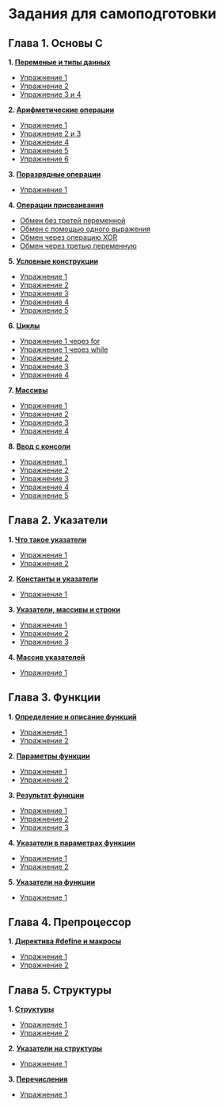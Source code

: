 # Задания для самоподготовки
## Глава 1. Основы С

**1. [Переменые и типы данных](https://github.com/Lesha-Dru/Pro/tree/main/folder%201)** 
   + [Упражнение 1](https://github.com/Lesha-Dru/Pro/blob/main/folder%201/ex.1)
   + [Упражнение 2](https://github.com/Lesha-Dru/Pro/blob/main/folder%201/ex.2)
   + [Упражнение 3 и 4](https://github.com/Lesha-Dru/Pro/blob/main/folder%201/ex.3%20and%20ex.4)
   
**2. [Арифметические операции](https://github.com/Lesha-Dru/Pro/tree/main/folder%202)**
   + [Упражнение 1](https://github.com/Lesha-Dru/Pro/blob/main/folder%202/ex.1)
   + [Упражнение 2 и 3](https://github.com/Lesha-Dru/Pro/blob/main/folder%202/ex.2%20and%20ex.3)
   + [Упражнение 4](https://github.com/Lesha-Dru/Pro/blob/main/folder%202/ex.4)
   + [Упражнение 5](https://github.com/Lesha-Dru/Pro/blob/main/folder%202/ex.5)
   + [Упражнение 6](https://github.com/Lesha-Dru/Pro/blob/main/folder%202/ex.6)

**3. [Поразрядные операции](https://github.com/Lesha-Dru/Pro/tree/main/folder%203)**
   + [Упражнение 1](https://github.com/Lesha-Dru/Pro/blob/main/folder%203/ex.1)
   
**4. [Операции присваивания](https://github.com/Lesha-Dru/Pro/tree/main/folder%204)**
   + [Обмен без третей переменной](https://github.com/Lesha-Dru/Pro/blob/main/folder%204/ex.1)
   + [Обмен с помощью одного выражения](https://github.com/Lesha-Dru/Pro/blob/main/folder%204/ex.2)
   + [Обмен через операцию XOR](https://github.com/Lesha-Dru/Pro/blob/main/folder%204/ex.3)
   + [Обмен через третью переменную](https://github.com/Lesha-Dru/Pro/blob/main/folder%204/ex.4)

**5. [Условные конструкции](https://github.com/Lesha-Dru/Pro/tree/main/folder%205)**
   + [Упражнение 1](https://github.com/Lesha-Dru/Pro/blob/main/folder%205/ex.1)
   + [Упражнение 2](https://github.com/Lesha-Dru/Pro/blob/main/folder%205/ex.2)
   + [Упражнение 3](https://github.com/Lesha-Dru/Pro/blob/main/folder%205/ex.3)
   + [Упражнение 4](https://github.com/Lesha-Dru/Pro/blob/main/folder%205/ex.4)
   + [Упражнение 5](https://github.com/Lesha-Dru/Pro/blob/main/folder%205/ex.5)

**6. [Циклы](https://github.com/Lesha-Dru/Pro/tree/main/folder%206)**
   + [Упражнение 1 через for](https://github.com/Lesha-Dru/Pro/blob/main/folder%206/ex.1.1)
   + [Упражнение 1 через while](https://github.com/Lesha-Dru/Pro/blob/main/folder%206/ex.1.2)
   + [Упражнение 2](https://github.com/Lesha-Dru/Pro/blob/main/folder%206/ex.2)
   + [Упражнение 3](https://github.com/Lesha-Dru/Pro/blob/main/folder%206/ex.3)
   + [Упражнение 4](https://github.com/Lesha-Dru/Pro/blob/main/folder%206/ex.4)

**7. [Массивы](https://github.com/Lesha-Dru/Pro/tree/main/folder%207)**
   + [Упражнение 1](https://github.com/Lesha-Dru/Pro/blob/main/folder%207/ex.1)
   + [Упражнение 2](https://github.com/Lesha-Dru/Pro/blob/main/folder%207/ex.2)
   + [Упражнение 3](https://github.com/Lesha-Dru/Pro/blob/main/folder%207/ex.3)
   + [Упражнение 4](https://github.com/Lesha-Dru/Pro/blob/main/folder%207/ex.4)

**8. [Ввод с консоли](https://github.com/Lesha-Dru/Pro/tree/main/folder%208)**
   + [Упражнение 1](https://github.com/Lesha-Dru/Pro/blob/main/folder%208/ex.1)
   + [Упражнение 2](https://github.com/Lesha-Dru/Pro/blob/main/folder%208/ex.2)
   + [Упражнение 3](https://github.com/Lesha-Dru/Pro/blob/main/folder%208/ex.3)
   + [Упражнение 4](https://github.com/Lesha-Dru/Pro/blob/main/folder%208/ex.4)
   + [Упражнение 5](https://github.com/Lesha-Dru/Pro/blob/main/folder%208/ex.5)
   
## Глава 2. Указатели
**1. [Что такое указатели](https://github.com/Lesha-Dru/Pro/tree/main/folder%209)** 
   + [Упражнение 1](https://github.com/Lesha-Dru/Pro/blob/main/folder%209/ex.1)
   + [Упражнение 2](https://github.com/Lesha-Dru/Pro/blob/main/folder%209/ex.2)

**2. [Константы и указатели](https://github.com/Lesha-Dru/Pro/tree/main/folder%2010)** 
   + [Упражнение 1](https://github.com/Lesha-Dru/Pro/blob/main/folder%2010/ex.1)

**3. [Указатели, массивы и строки](https://github.com/Lesha-Dru/Pro/tree/main/folder%2011)**
   + [Упражнение 1](https://github.com/Lesha-Dru/Pro/blob/main/folder%2011/ex.1)
   + [Упражнение 2](https://github.com/Lesha-Dru/Pro/blob/main/folder%2011/ex.2)
   + [Упражнение 3](https://github.com/Lesha-Dru/Pro/blob/main/folder%2011/ex.3)

**4. [Массив указателей](https://github.com/Lesha-Dru/Pro/tree/main/folder%2012)**
   + [Упражнение 1](https://github.com/Lesha-Dru/Pro/blob/main/folder%2012/ex.1)

## Глава 3. Функции
**1. [Определение и описание функций](https://github.com/Lesha-Dru/Pro/tree/main/folder%2013)** 
   + [Упражнение 1](https://github.com/Lesha-Dru/Pro/blob/main/folder%2013/ex.1)
   + [Упражнение 2](https://github.com/Lesha-Dru/Pro/blob/main/folder%2013/ex.2)

**2. [Параметры функции](https://github.com/Lesha-Dru/Pro/tree/main/folder%2014)** 
   + [Упражнение 1](https://github.com/Lesha-Dru/Pro/blob/main/folder%2014/ex.1)
   + [Упражнение 2](https://github.com/Lesha-Dru/Pro/blob/main/folder%2014/ex.2)

**3. [Результат функции](https://github.com/Lesha-Dru/Pro/tree/main/folder%2015)**
   + [Упражнение 1](https://github.com/Lesha-Dru/Pro/blob/main/folder%2015/ex.1)
   + [Упражнение 2](https://github.com/Lesha-Dru/Pro/blob/main/folder%2015/ex.2)
   + [Упражнение 3](https://github.com/Lesha-Dru/Pro/blob/main/folder%2015/ex.3)

**4. [Указатели в параметрах функции](https://github.com/Lesha-Dru/Pro/tree/main/folder%2016)**
   + [Упражнение 1](https://github.com/Lesha-Dru/Pro/blob/main/folder%2016/ex.1)
   + [Упражнение 2](https://github.com/Lesha-Dru/Pro/blob/main/folder%2016/ex.2)

**5. [Указатели на функции](https://github.com/Lesha-Dru/Pro/tree/main/folder%2017)**
   + [Упражнение 1](https://github.com/Lesha-Dru/Pro/blob/main/folder%2017/ex.1)

## Глава 4. Препроцессор
**1. [Директива #define и макросы](https://github.com/Lesha-Dru/Pro/tree/main/folder%2018)** 
   + [Упражнение 1](https://github.com/Lesha-Dru/Pro/blob/main/folder%2018/ex.1)
   + [Упражнение 2](https://github.com/Lesha-Dru/Pro/blob/main/folder%2018/ex.2)

## Глава 5. Структуры
**1. [Структуры](https://github.com/Lesha-Dru/Pro/tree/main/folder%2019)** 
   + [Упражнение 1](https://github.com/Lesha-Dru/Pro/blob/main/folder%2019/ex.1)
   + [Упражнение 2](https://github.com/Lesha-Dru/Pro/blob/main/folder%2019/ex.2)

**2. [Указатели на структуры](https://github.com/Lesha-Dru/Pro/tree/main/folder%2020)** 
   + [Упражнение 1](https://github.com/Lesha-Dru/Pro/blob/main/folder%2020/ex.1)
     
**3. [Перечисления](https://github.com/Lesha-Dru/Pro/tree/main/folder%2021)**
   + [Упражнение 1](https://github.com/Lesha-Dru/Pro/blob/main/folder%2021/ex.1)
